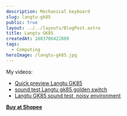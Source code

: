 ```yaml
---
description: Mechanical keyboard
slug: langtu-gk85
public: true
layout: ../../layouts/BlogPost.astro
title: Langtu GK85
createdAt: 1683706422889
tags:
  - Computing
heroImage: /langtu-gk85.jpg
---
```


My videos:

- [Quick preview Langtu GK85](https://www.youtube.com/watch?v=N4KGUovzJ-k&pp=ygUPdGh1YW5vd2EgbGFuZ3R1)
- [sound test Langtu gk85 golden switch](https://www.youtube.com/watch?v=MxqdMCH8Oms&pp=ygUPdGh1YW5vd2EgbGFuZ3R1)
- [Langtu GK85 sound test, noisy environment](https://www.youtube.com/shorts/uuIhg48m8iM)

**[Buy at Shopee](https://shope.ee/8zXEY0UV74)**
